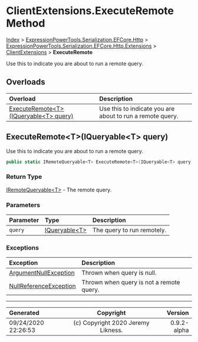 ﻿# ClientExtensions.ExecuteRemote Method

[Index](../index.md) > [ExpressionPowerTools.Serialization.EFCore.Http](ExpressionPowerTools.Serialization.EFCore.Http.a.md) > [ExpressionPowerTools.Serialization.EFCore.Http.Extensions](ExpressionPowerTools.Serialization.EFCore.Http.Extensions.n.md) > [ClientExtensions](ExpressionPowerTools.Serialization.EFCore.Http.Extensions.ClientExtensions.cs.md) > **ExecuteRemote**

Use this to indicate you are about to run a remote query.

## Overloads

| Overload | Description |
| :-- | :-- |
| [ExecuteRemote&lt;T>(IQueryable&lt;T> query)](#executeremotetiqueryablet-query) | Use this to indicate you are about to run a remote query. |
## ExecuteRemote&lt;T>(IQueryable&lt;T> query)

Use this to indicate you are about to run a remote query.

```csharp
public static IRemoteQueryable<T> ExecuteRemote<T>(IQueryable<T> query)
```

### Return Type

 [IRemoteQueryable&lt;T>](ExpressionPowerTools.Serialization.EFCore.Http.Signatures.IRemoteQueryable`1.i.md)  - The remote query.

### Parameters

| Parameter | Type | Description |
| :-- | :-- | :-- |
| `query` | [IQueryable&lt;T>](https://docs.microsoft.com/dotnet/api/system.linq.iqueryable-1) | The query to run remotely. |

### Exceptions

| Exception | Description |
| :-- | :-- |
| [ArgumentNullException](https://docs.microsoft.com/dotnet/api/system.argumentnullexception) | Thrown when query is null. |
| [NullReferenceException](https://docs.microsoft.com/dotnet/api/system.nullreferenceexception) | Thrown when query is not a remote query. |


---

| Generated | Copyright | Version |
| :-- | :-: | --: |
| 09/24/2020 22:26:53 | (c) Copyright 2020 Jeremy Likness. | 0.9.2-alpha |
